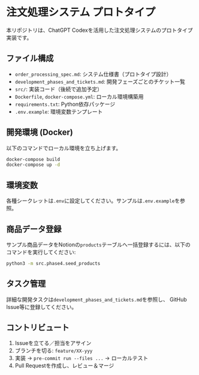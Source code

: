 # 注文処理システム プロトタイプ

本リポジトリは、ChatGPT Codexを活用した注文処理システムのプロトタイプ実装です。

## ファイル構成
- `order_processing_spec.md`: システム仕様書（プロトタイプ設計）
- `development_phases_and_tickets.md`: 開発フェーズごとのチケット一覧
- `src/`: 実装コード（後続で追加予定）
- `Dockerfile`, `docker-compose.yml`: ローカル環境構築用
- `requirements.txt`: Python依存パッケージ
- `.env.example`: 環境変数テンプレート

## 開発環境 (Docker)
以下のコマンドでローカル環境を立ち上げます。
```bash
docker-compose build
docker-compose up -d
```  

## 環境変数
各種シークレットは`.env`に設定してください。サンプルは`.env.example`を参照。

## 商品データ登録

サンプル商品データをNotionの`products`テーブルへ一括登録するには、以下のコマンドを実行してください:

```bash
python3 -m src.phase4.seed_products
```

## タスク管理
詳細な開発タスクは`development_phases_and_tickets.md`を参照し、
GitHub Issue等に登録してください。

## コントリビュート
1. Issueを立てる／担当をアサイン
2. ブランチを切る: `feature/XX-yyy`
3. 実装 → `pre-commit run --files ...` → ローカルテスト
4. Pull Requestを作成し、レビュー＆マージ
